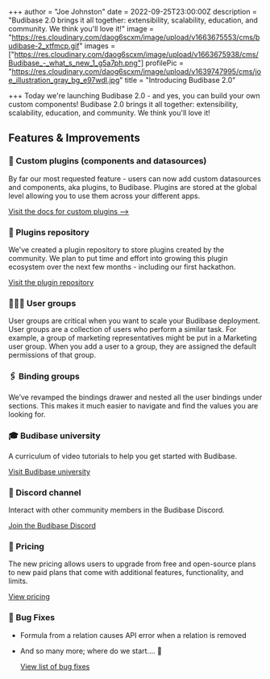 +++
author = "Joe Johnston"
date = 2022-09-25T23:00:00Z
description = "Budibase 2.0 brings it all together: extensibility, scalability, education, and community. We think you'll love it!"
image = "https://res.cloudinary.com/daog6scxm/image/upload/v1663675553/cms/budibase-2_xtfmcp.gif"
images = ["https://res.cloudinary.com/daog6scxm/image/upload/v1663675938/cms/Budibase_-_what_s_new_1_g5a7ph.png"]
profilePic = "https://res.cloudinary.com/daog6scxm/image/upload/v1639747995/cms/joe_illustration_gray_bg_e97wdl.jpg"
title = "Introducing Budibase 2.0"

+++
Today we're launching Budibase 2.0 - and yes, you can build your own custom components! Budibase 2.0 brings it all together: extensibility, scalability, education, and community. We think you'll love it!

## Features & Improvements

### 🎨 Custom plugins (components and datasources)

By far our most requested feature - users can now add custom datasources and components, aka plugins, to Budibase. Plugins are stored at the global level allowing you to use them across your different apps.

[Visit the docs for custom plugins -->](https://docs.budibase.com/docs/custom-plugin)

### 🔌 Plugins repository

We've created a plugin repository to store plugins created by the community. We plan to put time and effort into growing this plugin ecosystem over the next few months - including our first hackathon.

[Visit the plugin repository](https://github.com/Budibase/plugins)

### 🧑‍🤝‍🧑 User groups

User groups are critical when you want to scale your Budibase deployment. User groups are a collection of users who perform a similar task. For example, a group of marketing representatives might be put in a Marketing user group. When you add a user to a group, they are assigned the default permissions of that group.

### 🖇️ Binding groups

We’ve revamped the bindings drawer and nested all the user bindings under sections. This makes it much easier to navigate and find the values you are looking for. 

### 🎓 Budibase university

A curriculum of video tutorials to help you get started with Budibase.

[Visit Budibase university](https://vimeo.com/showcase/budibase-university)

### 👾 Discord channel

Interact with other community members in the Budibase Discord.

[Join the Budibase Discord](https://discord.com/invite/ZepTmGbtfF)

### 🧮 Pricing

The new pricing allows users to upgrade from free and open-source plans to new paid plans that come with additional features, functionality, and limits.

[View pricing](https://budibase.com/pricing)

### 🐞 Bug Fixes

* Formula from a relation causes API error when a relation is removed
* And so many more; where do we start.... 🙈

  [View list of bug fixes](https://github.com/Budibase/budibase/discussions/categories/announcements)
